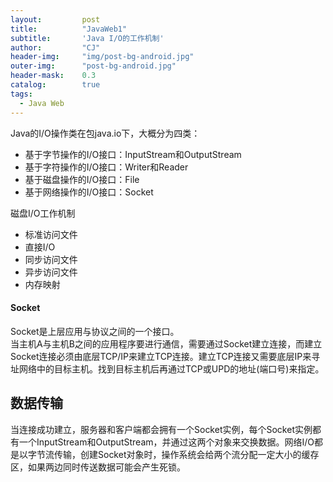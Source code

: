 ```yaml
---
layout: 		post
title: 			"JavaWeb1"
subtitle: 		'Java I/O的工作机制'
author: 		"CJ"
header-img: 	"img/post-bg-android.jpg"
outer-img:		"post-bg-android.jpg"
header-mask: 	0.3
catalog: 		true
tags:
  - Java Web
---
```

Java的I/O操作类在包java.io下，大概分为四类：  
- 基于字节操作的I/O接口：InputStream和OutputStream
- 基于字符操作的I/O接口：Writer和Reader
- 基于磁盘操作的I/O接口：File
- 基于网络操作的I/O接口：Socket


磁盘I/O工作机制  
- 标准访问文件
- 直接I/O
- 同步访问文件
- 异步访问文件
- 内存映射

#### Socket
Socket是上层应用与协议之间的一个接口。  
当主机A与主机B之间的应用程序要进行通信，需要通过Socket建立连接，而建立Socket连接必须由底层TCP/IP来建立TCP连接。建立TCP连接又需要底层IP来寻址网络中的目标主机。找到目标主机后再通过TCP或UPD的地址(端口号)来指定。 

## 数据传输
当连接成功建立，服务器和客户端都会拥有一个Socket实例，每个Socket实例都有一个InputStream和OutputStream，并通过这两个对象来交换数据。网络I/O都是以字节流传输，创建Socket对象时，操作系统会给两个流分配一定大小的缓存区，如果两边同时传送数据可能会产生死锁。

